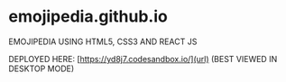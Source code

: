# emojipedia.github.io
EMOJIPEDIA 
USING HTML5, CSS3 AND REACT JS

DEPLOYED HERE: [https://yd8j7.codesandbox.io/](url)
(BEST VIEWED IN DESKTOP MODE)
